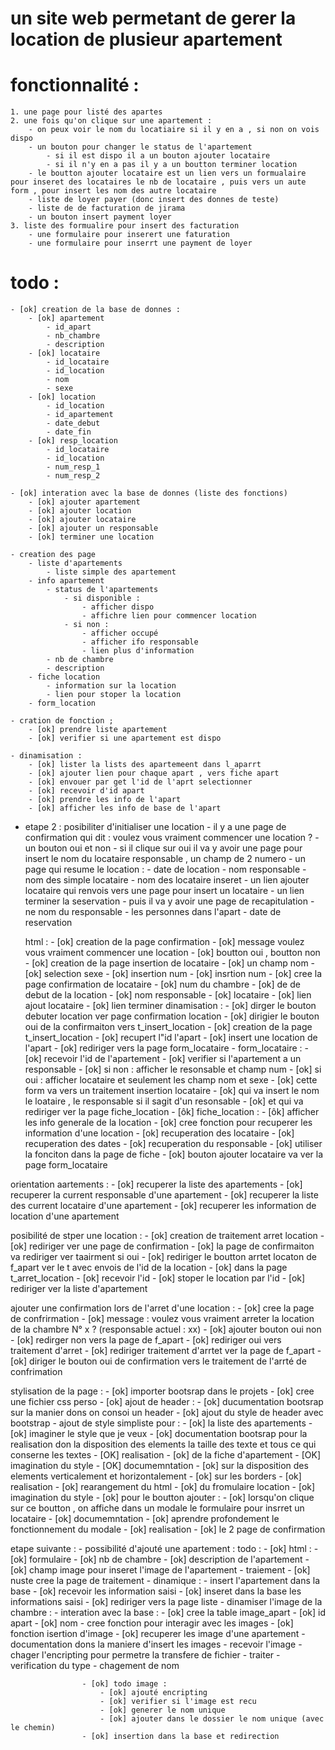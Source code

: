 # un site web permetant de gerer la location de plusieur apartement

# fonctionnalité :

    1. une page pour listé des apartes
    2. une fois qu'on clique sur une apartement :
        - on peux voir le nom du locatiaire si il y en a , si non on vois dispo
        - un bouton pour changer le status de l'apartement
            - si il est dispo il a un bouton ajouter locataire
            - si il n'y en a pas il y a un boutton terminer location
        - le boutton ajouter locataire est un lien vers un formualaire pour inseret des locataires le nb de locataire , puis vers un aute form , pour insert les nom des autre locataire
        - liste de loyer payer (donc insert des donnes de teste)
        - liste de de facturation de jirama
        - un bouton insert payment loyer
    3. liste des formualire pour insert des facturation
        - une formulaire pour inserert une faturation
        - une formulaire pour inserrt une payment de loyer

# todo :

    - [ok] creation de la base de donnes :
        - [ok] apartement
            - id_apart
            - nb_chambre
            - description
        - [ok] locataire
            - id_locataire
            - id_location
            - nom
            - sexe
        - [ok] location
            - id_location
            - id_apartement
            - date_debut
            - date_fin
        - [ok] resp_location
            - id_locataire
            - id_location
            - num_resp_1
            - num_resp_2

    - [ok] interation avec la base de donnes (liste des fonctions)
        - [ok] ajouter apartement
        - [ok] ajouter location
        - [ok] ajouter locataire
        - [ok] ajouter un responsable
        - [ok] terminer une location

    - creation des page 
        - liste d'apartements
            - liste simple des apartement
        - info apartement
            - status de l'apartements
                - si disponible :
                    - afficher dispo
                    - affichre lien pour commencer location
                - si non :
                    - afficher occupé
                    - afficher ifo responsable
                    - lien plus d'information
            - nb de chambre
            - description
        - fiche location
            - information sur la location
            - lien pour stoper la location
        - form_location

    - cration de fonction ;
        - [ok] prendre liste apartement
        - [ok] verifier si une apartement est dispo
    
    - dinamisation :
        - [ok] lister la lists des apartemeent dans l_aparrt
        - [ok] ajouter lien pour chaque apart , vers fiche apart
        - [ok] envouer par get l'id de l'aprt selectionner
        - [ok] recevoir d'id apart 
        - [ok] prendre les info de l'apart
        - [ok] afficher les info de base de l'apart 

- etape 2 :
    posibiliter d'initialiser une location 
        - il y a une page de confirmation qui dit : voulez vous vraiment commencer une location ?
        - un bouton oui et non
        - si il clique sur oui il va y avoir une page pour insert le nom du locataire responsable , un champ de  2 numero
        - un page qui resume le location  :
            - date de location
            - nom responsable
            - nom des simple locataire
            - nom des locataire inseret
        - un lien ajouter locataire qui renvois vers une page pour insert un locataire 
        - un lien terminer la seservation
        - puis il va y avoir une page de recapitulation
            - ne nom du responsable 
            - les personnes dans l'apart
            - date de reservation

    html :
        - [ok] creation de la page confirmation
            - [ok] message voulez vous vraiment commencer une location
            - [ok] boutton oui , boutton non
        - [ok] creation de la page insertion de locataire
            - [ok] un champ nom
            - [ok] selection sexe
            - [ok] insertion num 
            - [ok] insrtion num
        - [ok] cree la page confirmation de locataire
            - [ok] num du chambre 
            - [ok] de de debut de la location
            - [ok] nom responsable
            - [ok] locataire
            - [ok] lien ajout locataire 
            - [ok] lien terminer
    dinamisation :
        - [ok] dirger le bouton debuter location ver page confirmation location 
        - [ok] dirigier le bouton oui de la confirmaiton vers t_insert_location
        - [ok] creation de la page t_insert_location
            - [ok] recupert l"id l'apart
            - [ok] insert une location de l'apart
            - [ok] rediriger vers la page form_locataire
        - form_locataire :
            - [ok] recevoir l'id de l'apartement
            - [ok] verifier si l'apartement a un responsable
                - [ok] si non : afficher le resonsable et champ num
                - [ok] si oui : afficher locataire et seulement les champ nom et sexe
            - [ok] cette form va vers un traitement insertion locataire
            - [ok] qui va insert le nom le loataire , le responsable si il sagit d'un resonsable
            - [ok] et qui va rediriger ver la page fiche_location 
        - [ôk] fiche_location :
            - [ôk] afficher les info generale de la location
                - [ok] cree fonction pour recuperer les information d'une location
                    - [ok] recuperation des locataire
                    - [ok] recuperation des dates 
                    - [ok] recuperation du responsable
                - [ok] utiliser la fonciton dans la page de fiche 
            - [ok] bouton ajouter locataire va ver la page form_locataire



orientation aartements :
    - [ok] recuperer la liste des apartements
    - [ok] recuperer la current responsable d'une apartement 
    - [ok] recuperer la liste des current locataire d'une apartement
    - [ok] recuperer les information de location d'une apartement

posibilité de stper une location :
    - [ok] creation de traitement arret location
    - [ok] rediriger ver une page de confirmation 
    - [ok] la page de confirmaiton va rediriger ver taairment si oui 
    - [ok] rediriger le boutton arrtet locaton de f_apart ver le t avec envois de l'id de la location
    - [ok] dans la page t_arret_location
        - [ok] recevoir l'id
        - [ok] stoper le location par l'id 
        - [ok] rediriger ver la liste d'apartement

ajouter une confirmation lors de l'arret d'une location :
    - [ok] cree la page de confrirmation
        - [ok] message : voulez vous vraiment arreter la location de la chambre N° x ? (responsable actuel : xx)
        - [ok] ajouter bouton oui non 
        - [ok] redirger non vers la page de f_apart 
        - [ok] rediriger oui vers traitement d'arret 
        - [ok] rediriger traitement d'arrtet ver la page de f_apart
    - [ok] diriger le bouton oui de confirmation vers le traitement de  l'arrté de confrimation

stylisation de la page :
    - [ok] importer bootsrap dans le projets
    - [ok] cree une fichier css perso
    - [ok] ajout de header : 
        - [ok] ducumentation bootsrap sur la manier dons on consoi un header 
        - [ok] ajout du style de header avec bootstrap
    - ajout de style simpliste pour :
        - [ok] la liste des apartements
            - [ok] imaginer le style que je veux
            - [ok] documentation bootsrap pour la realisation don la disposition des elements la taille des texte et tous ce qui conserne les textes
            - [OK] realisation
        - [ok] de la fiche d'apartement
            - [OK] imagination du style 
            - [OK] documemntation 
                - [ok] sur la disposition des elements verticalement et horizontalement
                - [ok] sur les borders 
            - [ok] realisation
                - [ok] rearangement du html
        - [ok] du fromulaire location 
            - [ok] imagination du style 
                - [ok] pour le boutton ajouter :
                    - [ok] lorsqu'on clique sur ce boutton , on affiche dans un modale le formulaire pour insrret un locataire
            - [ok] documemntation 
                - [ok] aprendre profondement le fonctionnement du modale 
            - [ok] realisation
        - [ok] le 2 page de confirmation
    
etape suivante :
    - possibilité d'ajouté une apartement :
        todo :
            - [ok] html :
                - [ok] formulaire
                    - [ok] nb de chambre
                    - [ok] description de l'apartement
                    - [ok] champ image pour inseret l'image de l'apartement
                - traiement
                    - [ok] nuste cree la page de traitement
            - dinamique :
                - insert l'apartement dans la base
                    - [ok] recevoir les information saisi
                    - [ok] inseret dans la base les informations saisi
                    - [ok] rediriger vers la page liste
                - dinamiser l'image de la chambre :
                    - interation avec la base :
                        - [ok] cree la table image_apart 
                            - [ok] id apart 
                            - [ok] nom
                        - cree fonction pour interagir avec les images
                            - [ok] fonction isertion d'image
                            - [ok] recuperer les image d'une apartement
                    - documentation dons la maniere d'insert les images
                        - recevoir l'image
                        - chager l'encripting pour permetre la transfere de fichier
                        - traiter 
                            - verification du type
                            - chagement de nom 

                    - [ok] todo image :
                        - [ok] ajouté encripting 
                        - [ok] verifier si l'image est recu
                        - [ok] generer le nom unique
                        - [ok] ajouter dans le dossier le nom unique (avec le chemin)
                    - [ok] insertion dans la base et redirection